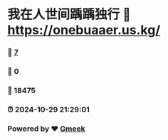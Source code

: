 # 我在人世间踽踽独行 :link: https://onebuaaer.us.kg/ 
### :page_facing_up: [7](https://onebuaaer.us.kg//tag.html) 
### :speech_balloon: 0 
### :hibiscus: 18475 
### :alarm_clock: 2024-10-29 21:29:01 
### Powered by :heart: [Gmeek](https://github.com/Meekdai/Gmeek)
